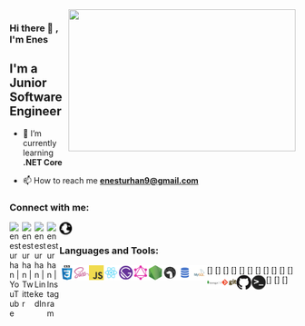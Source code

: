 <img src="https://www.google.com/imgres?imgurl=https%3A%2F%2Fc.tenor.com%2FnLqcQPtAKoQAAAAC%2Fthor-avenger.gif&imgrefurl=https%3A%2F%2Ftenor.com%2Fsearch%2Fthor-gifs&tbnid=snU9qqQiN8QdOM&vet=12ahUKEwiMisG0wKX1AhUr57sIHburA2IQMygAegUIARDmAQ..i&docid=llBUTTWQyyk9pM&w=268&h=160&q=hd%20thor%20gif&ved=2ahUKEwiMisG0wKX1AhUr57sIHburA2IQMygAegUIARDmAQ" align="right" width="400" height="250">

### Hi there 👋 , I'm Enes

## I'm a Junior Software Engineer

- 🌱 I’m currently learning **.NET Core**

- 📫 How to reach me **enesturhan9@gmail.com**


### Connect with me:


[<img align="left" alt="enesturhan | YouTube" width="22px" src="https://cdn.jsdelivr.net/npm/simple-icons@v3/icons/youtube.svg" />][youtube]
[<img align="left" alt="enesturhan | Twitter" width="22px" src="https://cdn.jsdelivr.net/npm/simple-icons@v3/icons/twitter.svg" />][twitter]
[<img align="left" alt="enesturhan | LinkedIn" width="22px" src="https://cdn.jsdelivr.net/npm/simple-icons@v3/icons/linkedin.svg" />][linkedin]
[<img align="left" alt="enesturhan | Instagram" width="22px" src="https://cdn.jsdelivr.net/npm/simple-icons@v3/icons/instagram.svg" />][instagram]
[<img align="left" alt="enesturhan.com" width="22px" src="https://raw.githubusercontent.com/iconic/open-iconic/master/svg/globe.svg" />][website]
<br />

### Languages and Tools:


[<img align="left" alt="CSS3" width="26px" src="https://raw.githubusercontent.com/github/explore/80688e429a7d4ef2fca1e82350fe8e3517d3494d/topics/css/css.png" />]
[<img align="left" alt="Sass" width="26px" src="https://raw.githubusercontent.com/github/explore/80688e429a7d4ef2fca1e82350fe8e3517d3494d/topics/sass/sass.png" />]
[<img align="left" alt="JavaScript" width="26px" src="https://raw.githubusercontent.com/github/explore/80688e429a7d4ef2fca1e82350fe8e3517d3494d/topics/javascript/javascript.png" />]
[<img align="left" alt="React" width="26px" src="https://raw.githubusercontent.com/github/explore/80688e429a7d4ef2fca1e82350fe8e3517d3494d/topics/react/react.png" />]
[<img align="left" alt="Gatsby" width="26px" src="https://raw.githubusercontent.com/github/explore/e94815998e4e0713912fed477a1f346ec04c3da2/topics/gatsby/gatsby.png" />]
[<img align="left" alt="GraphQL" width="26px" src="https://raw.githubusercontent.com/github/explore/80688e429a7d4ef2fca1e82350fe8e3517d3494d/topics/graphql/graphql.png" />]
[<img align="left" alt="Node.js" width="26px" src="https://raw.githubusercontent.com/github/explore/80688e429a7d4ef2fca1e82350fe8e3517d3494d/topics/nodejs/nodejs.png" />]
[<img align="left" alt="Deno" width="26px" src="https://raw.githubusercontent.com/github/explore/361e2821e2dea67711cde99c9c40ed357061cf27/topics/deno/deno.png" />]
[<img align="left" alt="SQL" width="26px" src="https://raw.githubusercontent.com/github/explore/80688e429a7d4ef2fca1e82350fe8e3517d3494d/topics/sql/sql.png" />]
[<img align="left" alt="MySQL" width="26px" src="https://raw.githubusercontent.com/github/explore/80688e429a7d4ef2fca1e82350fe8e3517d3494d/topics/mysql/mysql.png" />]
[<img align="left" alt="MongoDB" width="26px" src="https://raw.githubusercontent.com/github/explore/80688e429a7d4ef2fca1e82350fe8e3517d3494d/topics/mongodb/mongodb.png" />]
[<img align="left" alt="Git" width="26px" src="https://raw.githubusercontent.com/github/explore/80688e429a7d4ef2fca1e82350fe8e3517d3494d/topics/git/git.png" />]
[<img align="left" alt="GitHub" width="26px" src="https://raw.githubusercontent.com/github/explore/78df643247d429f6cc873026c0622819ad797942/topics/github/github.png" />]
[<img align="left" alt="Terminal" width="26px" src="https://raw.githubusercontent.com/github/explore/80688e429a7d4ef2fca1e82350fe8e3517d3494d/topics/terminal/terminal.png" />]


[website]: https://enesturhan.com
[twitter]: https://twitter.com/EnesEnesturhan9
[youtube]: https://www.youtube.com/channel/UC5qaEXfSxP6rcrItaolSvZA/featured
[instagram]: https://www.instagram.com/turhan_enes/
[linkedin]: https://www.linkedin.com/in/enes-turhan-29731b13b/

